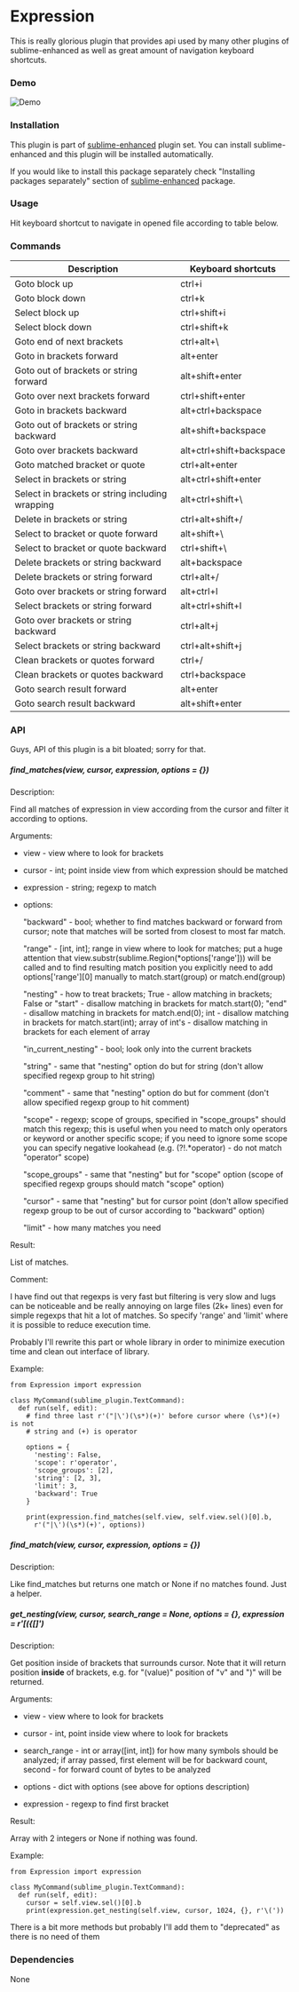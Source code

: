 # Expression

This is really glorious plugin that provides api used by many other plugins of
sublime-enhanced as well as great amount of navigation keyboard shortcuts.


### Demo

![Demo](https://github.com/shagabutdinov/sublime-enhanced-demos/raw/master/expression.gif "Demo")


### Installation

This plugin is part of [sublime-enhanced](http://github.com/shagabutdinov/sublime-enhanced)
plugin set. You can install sublime-enhanced and this plugin will be installed
automatically.

If you would like to install this package separately check "Installing packages
separately" section of [sublime-enhanced](http://github.com/shagabutdinov/sublime-enhanced)
package.


### Usage

Hit keyboard shortcut to navigate in opened file according to table below.


### Commands

| Description                                     | Keyboard shortcuts
|-------------------------------------------------|---------------------------|
| Goto block up                                   | ctrl+i                    |
| Goto block down                                 | ctrl+k                    |
| Select block up                                 | ctrl+shift+i              |
| Select block down                               | ctrl+shift+k              |
| Goto end of next brackets                       | ctrl+alt+\                |
| Goto in brackets forward                        | alt+enter                 |
| Goto out of brackets or string forward          | alt+shift+enter           |
| Goto over next brackets forward                 | ctrl+shift+enter          |
| Goto in brackets backward                       | alt+ctrl+backspace        |
| Goto out of brackets or string backward         | alt+shift+backspace       |
| Goto over brackets backward                     | alt+ctrl+shift+backspace  |
| Goto matched bracket or quote                   | ctrl+alt+enter            |
| Select in brackets or string                    | alt+ctrl+shift+enter      |
| Select in brackets or string including wrapping | alt+ctrl+shift+\          |
| Delete in brackets or string                    | ctrl+alt+shift+/          |
| Select to bracket or quote forward              | alt+shift+\               |
| Select to bracket or quote backward             | ctrl+shift+\              |
| Delete brackets or string backward              | alt+backspace             |
| Delete brackets or string forward               | ctrl+alt+/                |
| Goto over brackets or string forward            | alt+ctrl+l                |
| Select brackets or string forward               | alt+ctrl+shift+l          |
| Goto over brackets or string backward           | ctrl+alt+j                |
| Select brackets or string backward              | ctrl+alt+shift+j          |
| Clean brackets or quotes forward                | ctrl+/                    |
| Clean brackets or quotes backward               | ctrl+backspace            |
| Goto search result forward                      | alt+enter                 |
| Goto search result backward                     | alt+shift+enter           |


### API

Guys, API of this plugin is a bit bloated; sorry for that.


##### find_matches(view, cursor, expression, options = {})

Description:

  Find all matches of expression in view according from the cursor and filter it
  according to options.

Arguments:

  - view - view where to look for brackets

  - cursor - int; point inside view from which expression should be matched

  - expression - string; regexp to match

  - options:

    "backward" - bool; whether to find matches backward or forward from cursor;
    note that matches will be sorted from closest to most far match.

    "range" - [int, int]; range in view where to look for matches; put a huge
    attention that view.substr(sublime.Region(*options['range'])) will be called
    and to find resulting match position you explicitly need to add
    options['range'][0] manually to match.start(group) or match.end(group)

    "nesting" - how to treat brackets; True - allow matching in brackets; False
    or "start" - disallow matching in brackets for match.start(0); "end" -
    disallow matching in brackets for match.end(0); int - disallow matching in
    brackets for match.start(int); array of int's - disallow matching in
    brackets for each element of array

    "in_current_nesting" - bool; look only into the current brackets

    "string" - same that "nesting" option do but for string (don't allow
    specified regexp group to hit string)

    "comment" - same that "nesting" option do but for comment (don't allow
    specified regexp group to hit comment)

    "scope" - regexp; scope of groups, specified in "scope_groups" should match
    this regexp; this is useful when you need to match only operators or keyword
    or another specific scope; if you need to ignore some scope you can specify
    negative lookahead (e.g. (?!.*operator) - do not match "operator" scope)

    "scope_groups" - same that "nesting" but for "scope" option (scope of
    specified regexp groups should match "scope" option)

    "cursor" - same that "nesting" but for cursor point (don't allow
    specified regexp group to be out of cursor according to "backward" option)

    "limit" - how many matches you need

Result:

  List of matches.

Comment:

  I have find out that regexps is very fast but filtering is very slow and lugs
  can be noticeable and be really annoying on large files (2k+ lines) even for
  simple regexps that hit a lot of matches. So specify 'range' and 'limit'
  where it is possible to reduce execution time.

  Probably I'll rewrite this part or whole library in order to minimize
  execution time and clean out interface of library.

Example:

  ```
  from Expression import expression

  class MyCommand(sublime_plugin.TextCommand):
    def run(self, edit):
      # find three last r'("|\')(\s*)(+)' before cursor where (\s*)(+) is not
      # string and (+) is operator

      options = {
        'nesting': False,
        'scope': r'operator',
        'scope_groups': [2],
        'string': [2, 3],
        'limit': 3,
        'backward': True
      }

      print(expression.find_matches(self.view, self.view.sel()[0].b,
        r'("|\')(\s*)(+)', options))
  ```

##### find_match(view, cursor, expression, options = {})

Description:

  Like find_matches but returns one match or None if no matches found. Just a
  helper.


##### get_nesting(view, cursor, search_range = None, options = {}, expression = r'[({\[]')

Description:

  Get position inside of brackets that surrounds cursor. Note that it will
  return position **inside** of brackets, e.g. for "(value)" position of "v"
  and ")" will be returned.

Arguments:

  - view - view where to look for brackets

  - cursor - int, point inside view where to look for brackets

  - search_range - int or array([int, int]) for how many symbols should be
    analyzed; if array passed, first element will be for backward count,
    second - for forward count of bytes to be analyzed

  - options - dict with options (see above for options description)

  - expression - regexp to find first bracket

Result:

  Array with 2 integers or None if nothing was found.

Example:

  ```
  from Expression import expression

  class MyCommand(sublime_plugin.TextCommand):
    def run(self, edit):
      cursor = self.view.sel()[0].b
      print(expression.get_nesting(self.view, cursor, 1024, {}, r'\('))
  ```

There is a bit more methods but probably I'll add them to "deprecated" as there
is no need of them


### Dependencies

None